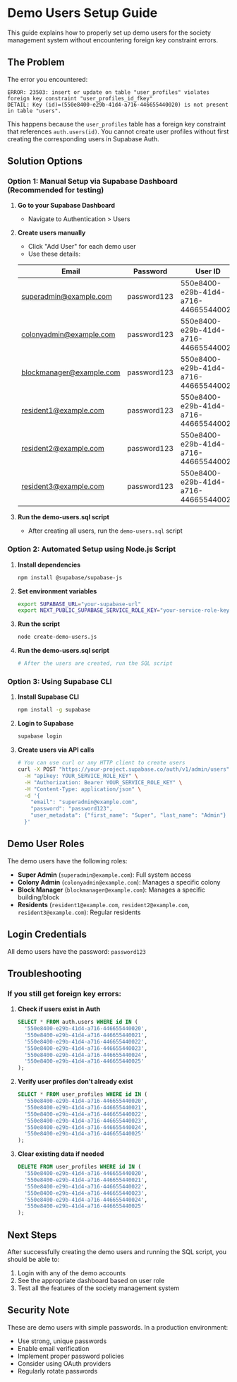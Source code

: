# Demo Users Setup Guide

This guide explains how to properly set up demo users for the society management system without encountering foreign key constraint errors.

## The Problem

The error you encountered:
```
ERROR: 23503: insert or update on table "user_profiles" violates foreign key constraint "user_profiles_id_fkey"
DETAIL: Key (id)=(550e8400-e29b-41d4-a716-446655440020) is not present in table "users".
```

This happens because the `user_profiles` table has a foreign key constraint that references `auth.users(id)`. You cannot create user profiles without first creating the corresponding users in Supabase Auth.

## Solution Options

### Option 1: Manual Setup via Supabase Dashboard (Recommended for testing)

1. **Go to your Supabase Dashboard**
   - Navigate to Authentication > Users

2. **Create users manually**
   - Click "Add User" for each demo user
   - Use these details:

   | Email | Password | User ID |
   |-------|----------|---------|
   | superadmin@example.com | password123 | 550e8400-e29b-41d4-a716-446655440020 |
   | colonyadmin@example.com | password123 | 550e8400-e29b-41d4-a716-446655440021 |
   | blockmanager@example.com | password123 | 550e8400-e29b-41d4-a716-446655440022 |
   | resident1@example.com | password123 | 550e8400-e29b-41d4-a716-446655440023 |
   | resident2@example.com | password123 | 550e8400-e29b-41d4-a716-446655440024 |
   | resident3@example.com | password123 | 550e8400-e29b-41d4-a716-446655440025 |

3. **Run the demo-users.sql script**
   - After creating all users, run the `demo-users.sql` script

### Option 2: Automated Setup using Node.js Script

1. **Install dependencies**
   ```bash
   npm install @supabase/supabase-js
   ```

2. **Set environment variables**
   ```bash
   export SUPABASE_URL="your-supabase-url"
   export NEXT_PUBLIC_SUPABASE_SERVICE_ROLE_KEY="your-service-role-key"
   ```

3. **Run the script**
   ```bash
   node create-demo-users.js
   ```

4. **Run the demo-users.sql script**
   ```bash
   # After the users are created, run the SQL script
   ```

### Option 3: Using Supabase CLI

1. **Install Supabase CLI**
   ```bash
   npm install -g supabase
   ```

2. **Login to Supabase**
   ```bash
   supabase login
   ```

3. **Create users via API calls**
   ```bash
   # You can use curl or any HTTP client to create users
   curl -X POST "https://your-project.supabase.co/auth/v1/admin/users" \
     -H "apikey: YOUR_SERVICE_ROLE_KEY" \
     -H "Authorization: Bearer YOUR_SERVICE_ROLE_KEY" \
     -H "Content-Type: application/json" \
     -d '{
       "email": "superadmin@example.com",
       "password": "password123",
       "user_metadata": {"first_name": "Super", "last_name": "Admin"}
     }'
   ```

## Demo User Roles

The demo users have the following roles:

- **Super Admin** (`superadmin@example.com`): Full system access
- **Colony Admin** (`colonyadmin@example.com`): Manages a specific colony
- **Block Manager** (`blockmanager@example.com`): Manages a specific building/block
- **Residents** (`resident1@example.com`, `resident2@example.com`, `resident3@example.com`): Regular residents

## Login Credentials

All demo users have the password: `password123`

## Troubleshooting

### If you still get foreign key errors:

1. **Check if users exist in Auth**
   ```sql
   SELECT * FROM auth.users WHERE id IN (
     '550e8400-e29b-41d4-a716-446655440020',
     '550e8400-e29b-41d4-a716-446655440021',
     '550e8400-e29b-41d4-a716-446655440022',
     '550e8400-e29b-41d4-a716-446655440023',
     '550e8400-e29b-41d4-a716-446655440024',
     '550e8400-e29b-41d4-a716-446655440025'
   );
   ```

2. **Verify user profiles don't already exist**
   ```sql
   SELECT * FROM user_profiles WHERE id IN (
     '550e8400-e29b-41d4-a716-446655440020',
     '550e8400-e29b-41d4-a716-446655440021',
     '550e8400-e29b-41d4-a716-446655440022',
     '550e8400-e29b-41d4-a716-446655440023',
     '550e8400-e29b-41d4-a716-446655440024',
     '550e8400-e29b-41d4-a716-446655440025'
   );
   ```

3. **Clear existing data if needed**
   ```sql
   DELETE FROM user_profiles WHERE id IN (
     '550e8400-e29b-41d4-a716-446655440020',
     '550e8400-e29b-41d4-a716-446655440021',
     '550e8400-e29b-41d4-a716-446655440022',
     '550e8400-e29b-41d4-a716-446655440023',
     '550e8400-e29b-41d4-a716-446655440024',
     '550e8400-e29b-41d4-a716-446655440025'
   );
   ```

## Next Steps

After successfully creating the demo users and running the SQL script, you should be able to:

1. Login with any of the demo accounts
2. See the appropriate dashboard based on user role
3. Test all the features of the society management system

## Security Note

These are demo users with simple passwords. In a production environment:

- Use strong, unique passwords
- Enable email verification
- Implement proper password policies
- Consider using OAuth providers
- Regularly rotate passwords 
